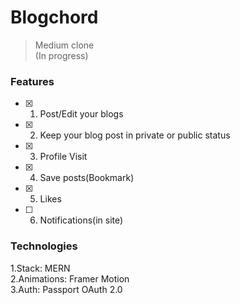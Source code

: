 # Blogchord

> Medium clone  
> (In progress)

### Features

- [x] 1. Post/Edit your blogs
- [x] 2. Keep your blog post in private or public status
- [x] 3. Profile Visit
- [x] 4. Save posts(Bookmark)
- [x] 5. Likes
- [ ] 6. Notifications(in site)

### Technologies

1.Stack: MERN  
2.Animations: Framer Motion  
3.Auth: Passport OAuth 2.0
